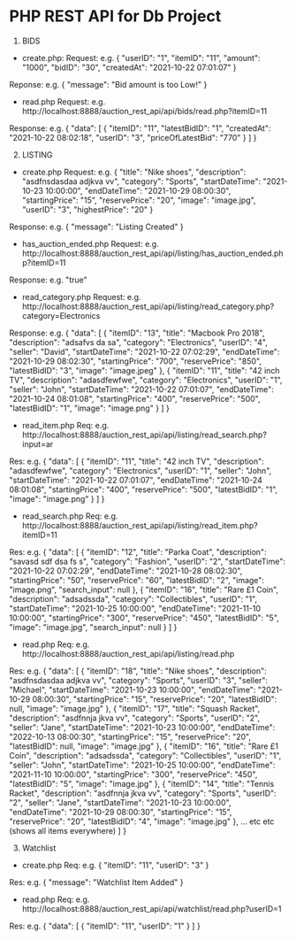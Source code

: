 # PHP REST API for Db Project

1. BIDS

- create.php:
Request: e.g.
{
    "userID": "1",
    "itemID": "11",
    "amount": "1000",
    "bidID": "30",
    "createdAt": "2021-10-22 07:01:07"
}

Reponse: e.g.
{
    "message": "Bid amount is too Low!"
}

- read.php
Request: e.g.
http://localhost:8888/auction_rest_api/api/bids/read.php?itemID=11

Response: e.g.
{
    "data": [
        {
            "itemID": "11",
            "latestBidID": "1",
            "createdAt": "2021-10-22 08:02:18",
            "userID": "3",
            "priceOfLatestBid": "770"
        }
    ]
}

2. LISTING

- create.php
Request: e.g.
{
    "title": "Nike shoes",
    "description": "asdfnsdasdaa adjkva vv",
    "category": "Sports",
    "startDateTime": "2021-10-23 10:00:00",
    "endDateTime": "2021-10-29 08:00:30",
    "startingPrice": "15",
    "reservePrice": "20",
    "image": "image.jpg",
    "userID": "3",
    "highestPrice": "20"
}

Response: e.g.
{
    "message": "Listing Created"
}

- has_auction_ended.php
Request: e.g.
http://localhost:8888/auction_rest_api/api/listing/has_auction_ended.php?itemID=11

Response: e.g.
"true"

- read_category.php
Request: e.g. 
http://localhost:8888/auction_rest_api/api/listing/read_category.php?category=Electronics

Response: e.g.
{
    "data": [
        {
            "itemID": "13",
            "title": "Macbook Pro 2018",
            "description": "adsafvs da sa",
            "category": "Electronics",
            "userID": "4",
            "seller": "David",
            "startDateTime": "2021-10-22 07:02:29",
            "endDateTime": "2021-10-29 08:02:30",
            "startingPrice": "700",
            "reservePrice": "850",
            "latestBidID": "3",
            "image": "image.jpeg"
        },
        {
            "itemID": "11",
            "title": "42 inch TV",
            "description": "adasdfewfwe",
            "category": "Electronics",
            "userID": "1",
            "seller": "John",
            "startDateTime": "2021-10-22 07:01:07",
            "endDateTime": "2021-10-24 08:01:08",
            "startingPrice": "400",
            "reservePrice": "500",
            "latestBidID": "1",
            "image": "image.png"
        }
    ]
}

- read_item.php
Req: e.g.
http://localhost:8888/auction_rest_api/api/listing/read_search.php?input=ar

Res: e.g.
{
    "data": [
        {
            "itemID": "11",
            "title": "42 inch TV",
            "description": "adasdfewfwe",
            "category": "Electronics",
            "userID": "1",
            "seller": "John",
            "startDateTime": "2021-10-22 07:01:07",
            "endDateTime": "2021-10-24 08:01:08",
            "startingPrice": "400",
            "reservePrice": "500",
            "latestBidID": "1",
            "image": "image.png"
        }
    ]
}

- read_search.php
Req: e.g.
http://localhost:8888/auction_rest_api/api/listing/read_item.php?itemID=11

Res: e.g.
{
    "data": [
        {
            "itemID": "12",
            "title": "Parka Coat",
            "description": "savasd sdf dsa fs s",
            "category": "Fashion",
            "userID": "2",
            "startDateTime": "2021-10-22 07:02:29",
            "endDateTime": "2021-10-28 08:02:30",
            "startingPrice": "50",
            "reservePrice": "60",
            "latestBidID": "2",
            "image": "image.png",
            "search_input": null
        },
        {
            "itemID": "16",
            "title": "Rare £1 Coin",
            "description": "adsadssda",
            "category": "Collectibles",
            "userID": "1",
            "startDateTime": "2021-10-25 10:00:00",
            "endDateTime": "2021-11-10 10:00:00",
            "startingPrice": "300",
            "reservePrice": "450",
            "latestBidID": "5",
            "image": "image.jpg",
            "search_input": null
        }
    ]
}

- read.php
Req: e.g.
http://localhost:8888/auction_rest_api/api/listing/read.php

Res: e.g.
{
    "data": [
        {
            "itemID": "18",
            "title": "Nike shoes",
            "description": "asdfnsdasdaa adjkva vv",
            "category": "Sports",
            "userID": "3",
            "seller": "Michael",
            "startDateTime": "2021-10-23 10:00:00",
            "endDateTime": "2021-10-29 08:00:30",
            "startingPrice": "15",
            "reservePrice": "20",
            "latestBidID": null,
            "image": "image.jpg"
        },
        {
            "itemID": "17",
            "title": "Squash Racket",
            "description": "asdfnnja jkva vv",
            "category": "Sports",
            "userID": "2",
            "seller": "Jane",
            "startDateTime": "2021-10-23 10:00:00",
            "endDateTime": "2022-10-13 08:00:30",
            "startingPrice": "15",
            "reservePrice": "20",
            "latestBidID": null,
            "image": "image.jpg"
        },
        {
            "itemID": "16",
            "title": "Rare £1 Coin",
            "description": "adsadssda",
            "category": "Collectibles",
            "userID": "1",
            "seller": "John",
            "startDateTime": "2021-10-25 10:00:00",
            "endDateTime": "2021-11-10 10:00:00",
            "startingPrice": "300",
            "reservePrice": "450",
            "latestBidID": "5",
            "image": "image.jpg"
        },
        {
            "itemID": "14",
            "title": "Tennis Racket",
            "description": "asdfnnja jkva vv",
            "category": "Sports",
            "userID": "2",
            "seller": "Jane",
            "startDateTime": "2021-10-23 10:00:00",
            "endDateTime": "2021-10-29 08:00:30",
            "startingPrice": "15",
            "reservePrice": "20",
            "latestBidID": "4",
            "image": "image.jpg"
        }, 
        ... etc etc (shows all items everywhere)
    ]
}

3. Watchlist

- create.php
Req: e.g.
{
    "itemID": "11",
    "userID": "3"
}

Res: e.g.
{
    "message": "Watchlist Item Added"
}

- read.php
Req: e.g.
http://localhost:8888/auction_rest_api/api/watchlist/read.php?userID=1

Res: e.g.
{
    "data": [
        {
            "itemID": "11",
            "userID": "1"
        }
    ]
}